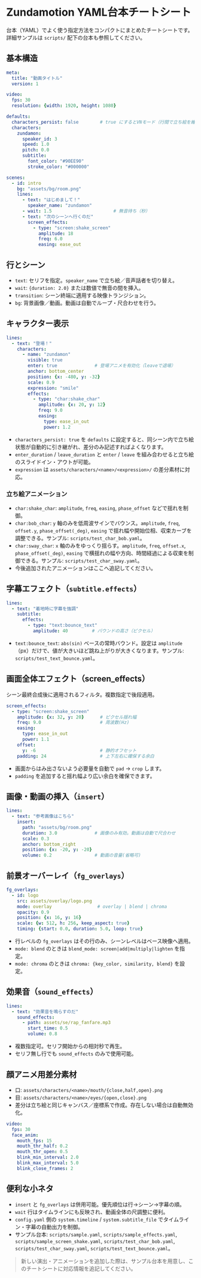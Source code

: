 # Zundamotion YAML台本チートシート

台本（YAML）でよく使う指定方法をコンパクトにまとめたチートシートです。詳細サンプルは `scripts/` 配下の台本も参照してください。

## 基本構造

```yaml
meta:
  title: "動画タイトル"
  version: 1

video:
  fps: 30
  resolution: {width: 1920, height: 1080}

defaults:
  characters_persist: false        # true にするとVNモード（行間で立ち絵を維持）
  characters:
    zundamon:
      speaker_id: 3
      speed: 1.0
      pitch: 0.0
      subtitle:
        font_color: "#90EE90"
        stroke_color: "#000000"

scenes:
  - id: intro
    bg: "assets/bg/room.png"
    lines:
      - text: "はじめまして！"
        speaker_name: "zundamon"
      - wait: 1.5                       # 無音待ち（秒）
      - text: "次のシーンへ行くのだ"
        screen_effects:
          - type: "screen:shake_screen"
            amplitude: 18
            freq: 6.0
            easing: ease_out
```

## 行とシーン

- `text`: セリフを指定。`speaker_name` で立ち絵／音声話者を切り替え。
- `wait`: `{duration: 2.0}` または数値で無音の間を挿入。
- `transition`: シーン終端に適用する映像トランジション。
- `bg`: 背景画像／動画。動画は自動でループ・尺合わせを行う。

## キャラクター表示

```yaml
lines:
  - text: "登場！"
    characters:
      - name: "zundamon"
        visible: true
        enter: true              # 登場アニメを有効化（leaveで退場）
        anchor: bottom_center
        position: {x: -480, y: -32}
        scale: 0.9
        expression: "smile"
        effects:
          - type: "char:shake_char"
            amplitude: {x: 20, y: 12}
            freq: 9.0
            easing:
              type: ease_in_out
              power: 1.2
```

- `characters_persist: true` を `defaults` に設定すると、同シーン内で立ち絵状態が自動的に引き継がれ、差分のみ記述すればよくなります。
- `enter_duration` / `leave_duration` と `enter` / `leave` を組み合わせると立ち絵のスライドイン・アウトが可能。
- `expression` は `assets/characters/<name>/<expression>/` の差分素材に対応。

### 立ち絵アニメーション

- `char:shake_char`: `amplitude`, `freq`, `easing`, `phase_offset` などで揺れを制御。
- `char:bob_char`: `y` 軸のみを低周波サインでバウンス。`amplitude`, `freq`, `offset.y`, `phase_offset(_deg)`, `easing` で揺れ幅や開始位相、収束カーブを調整できる。サンプル: `scripts/test_char_bob.yaml`。
- `char:sway_char`: `x` 軸のみをゆっくり揺らす。`amplitude`, `freq`, `offset.x`, `phase_offset(_deg)`, `easing` で横揺れの幅や方向、時間経過による収束を制御できる。サンプル: `scripts/test_char_sway.yaml`。
- 今後追加されたアニメーションはここへ追記してください。

## 字幕エフェクト（`subtitle.effects`）

```yaml
lines:
  - text: "着地時に字幕を強調"
    subtitle:
      effects:
        - type: "text:bounce_text"
          amplitude: 40         # バウンドの高さ（ピクセル）
```

- `text:bounce_text`: `abs(sin)` ベースの常時バウンド。設定は `amplitude`（px）だけで、値が大きいほど跳ね上がりが大きくなります。サンプル: `scripts/test_text_bounce.yaml`。

## 画面全体エフェクト（screen_effects）

シーン最終合成後に適用されるフィルタ。複数指定で後段適用。

```yaml
screen_effects:
  - type: "screen:shake_screen"
    amplitude: {x: 32, y: 20}      # ピクセル揺れ幅
    freq: 9.0                      # 周波数(Hz)
    easing:
      type: ease_in_out
      power: 1.1
    offset:
      y: -6                        # 静的オフセット
    padding: 24                    # 上下左右に確保する余白
```

- 画面からはみ出さないよう必要量を自動で `pad` → `crop` します。
- `padding` を追加すると揺れ幅より広い余白を確保できます。

## 画像・動画の挿入（`insert`）

```yaml
lines:
  - text: "参考画像はこちら"
    insert:
      path: "assets/bg/room.png"
      duration: 3.0              # 画像のみ有効。動画は自動で尺合わせ
      scale: 0.3
      anchor: bottom_right
      position: {x: -20, y: -20}
      volume: 0.2                # 動画の音量(省略可)
```

## 前景オーバーレイ（`fg_overlays`）

```yaml
fg_overlays:
  - id: logo
    src: assets/overlay/logo.png
    mode: overlay                 # overlay | blend | chroma
    opacity: 0.9
    position: {x: 16, y: 16}
    scale: {w: 512, h: 256, keep_aspect: true}
    timing: {start: 0.0, duration: 5.0, loop: true}
```

- 行レベルの `fg_overlays` はその行のみ、シーンレベルはベース映像へ適用。
- `mode: blend` のときは `blend_mode: screen|add|multiply|lighten` を指定。
- `mode: chroma` のときは `chroma: {key_color, similarity, blend}` を設定。

## 効果音（`sound_effects`）

```yaml
lines:
  - text: "効果音を鳴らすのだ"
    sound_effects:
      - path: assets/se/rap_fanfare.mp3
        start_time: 0.5
        volume: 0.8
```

- 複数指定可。セリフ開始からの相対秒で再生。
- セリフ無し行でも `sound_effects` のみで使用可能。

## 顔アニメ用差分素材

- 口: `assets/characters/<name>/mouth/{close,half,open}.png`
- 目: `assets/characters/<name>/eyes/{open,close}.png`
- 差分は立ち絵と同じキャンバス／座標系で作成。存在しない場合は自動無効化。

```yaml
video:
  fps: 30
  face_anim:
    mouth_fps: 15
    mouth_thr_half: 0.2
    mouth_thr_open: 0.5
    blink_min_interval: 2.0
    blink_max_interval: 5.0
    blink_close_frames: 2
```

## 便利な小ネタ

- `insert` と `fg_overlays` は併用可能。優先順位は行→シーン→字幕の順。
- `wait` 行はタイムラインにも反映され、動画全体の尺調整に便利。
- `config.yaml` 側の `system.timeline` / `system.subtitle_file` でタイムライン・字幕の自動出力を制御。
- サンプル台本: `scripts/sample.yaml`, `scripts/sample_effects.yaml`, `scripts/sample_screen_shake.yaml`, `scripts/test_char_bob.yaml`, `scripts/test_char_sway.yaml`, `scripts/test_text_bounce.yaml`。

> 新しい演出・アニメーションを追加した際は、サンプル台本を用意し、このチートシートに対応情報を追記してください。
